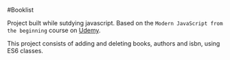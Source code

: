 #Booklist

Project built while sutdying javascript. Based on the `Modern JavaScript from the beginning` course on [Udemy](https://www.udemy.com/modern-javascript-from-the-beginning).

This project consists of adding and deleting books, authors and isbn, using ES6 classes.
